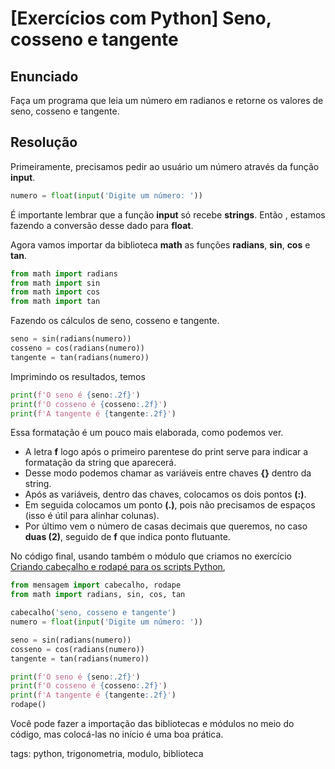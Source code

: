 # [Exercícios com Python] Seno, cosseno e tangente

## Enunciado

Faça um programa que leia um número em radianos e retorne os valores de seno, cosseno e tangente.

## Resolução

Primeiramente, precisamos pedir ao usuário um número através da função **input**.

```py
numero = float(input('Digite um número: '))
```

É importante lembrar que a função **input** só recebe **strings**. Então , estamos fazendo a conversão desse dado para **float**.

Agora vamos importar da biblioteca **math** as funções **radians**, **sin**, **cos** e **tan**.

```py
from math import radians
from math import sin
from math import cos
from math import tan
```

Fazendo os cálculos de seno, cosseno e tangente.

```py
seno = sin(radians(numero))
cosseno = cos(radians(numero))
tangente = tan(radians(numero))
```

Imprimindo os resultados, temos

```py
print(f'O seno é {seno:.2f}')
print(f'O cosseno é {cosseno:.2f}')
print(f'A tangente é {tangente:.2f}')
```

Essa formatação é um pouco mais elaborada, como podemos ver.

- A letra **f** logo após o primeiro parentese do print serve para indicar a formatação da string que aparecerá.
- Desse modo podemos chamar as variáveis entre chaves **{}** dentro da string.
- Após as variáveis, dentro das chaves, colocamos os dois pontos **(:)**.
- Em seguida colocamos um ponto **(.)**, pois não precisamos de espaços (isso é útil para alinhar colunas).
- Por último vem o número de casas decimais que queremos, no caso **duas (2)**, seguido de **f** que indica ponto flutuante.

No código final, usando também o módulo que criamos no exercício [Criando cabeçalho e rodapé para os scripts Python](python/p0028_exCriandoModuloPy.md),

```py
from mensagem import cabecalho, rodape
from math import radians, sin, cos, tan

cabecalho('seno, cosseno e tangente')
numero = float(input('Digite um número: '))

seno = sin(radians(numero))
cosseno = cos(radians(numero))
tangente = tan(radians(numero))

print(f'O seno é {seno:.2f}')
print(f'O cosseno é {cosseno:.2f}')
print(f'A tangente é {tangente:.2f}')
rodape()
```

Você pode fazer a importação das bibliotecas e módulos no meio do código, mas colocá-las no início é uma boa prática.

tags: python, trigonometria, modulo, biblioteca
